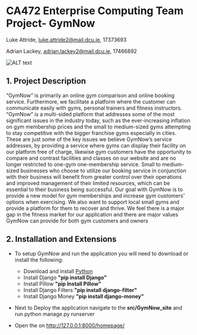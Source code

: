 # CA472 Enterprise Computing Team Project- GymNow 



Luke Attride, luke.attride2@mail.dcu.ie, 17373693

Adrian Lackey, adrian.lackey2@mail.dcu.ie, 17466892







![ALT text](src/GymNow_site/static/GymNow_site/images/homepage.PNG?raw=true)

## 1. Project Description
“GymNow” is primarily an online gym comparison and online booking service. Furthermore, we facilitate a platform where the customer can communicate easily with gyms, personal trainers and fitness instructors. “GymNow” is a multi-sided platform that addresses some of the most significant issues in the industry today, such as the ever-increasing inflation on gym membership prices and the small to medium-sized gyms attempting to stay competitive with the bigger franchise gyms especially in cities. These are just some of the key issues we believe GymNow’s service addresses, by providing a service where gyms can display their facility on our platform free of charge, likewise gym customers have the opportunity to compare and contrast facilities and classes on our website and are no longer restricted to one-gym one-membership service. Small to medium-sized businesses who choose to utilize our booking service in conjunction with their business will benefit from greater control over their operations and improved management of their limited resources, which can be essential to their business being successful. Our goal with GymNow is to provide a new model for gym memberships and increase gym customers' options when exercising. We also want to support local small gyms and provide a platform for them to recover and thrive. We feel there is a major gap in the fitness market for our application and there are major values GymNow can provide for both gym customers and owners


## 2. Installation and Extensions

* To setup GymNow and run the application you will need to download or install the following:
    * Download and install [Python](https://www.python.org/downloads/)
    * Install Django **"pip install Django"**
    * Install Pillow **"pip Install Pillow"**
    * Install Django Filters **"pip install django-filter"**
    * Install Django Money **"pip install django-money"**


* Next to Deploy the application navigate to the **src/GymNow_site** and run python manage.py runserver
* Open the on http://127.0.0.1:8000/homepage/






